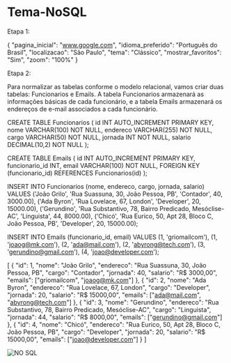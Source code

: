 # Tema-NoSQL

Etapa 1:

{ "pagina_inicial": "www.google.com", "idioma_preferido": "Português do Brasil", "localizacao": "São Paulo", "tema": "Clássico", "mostrar_favoritos": "Sim", "zoom": "100%" }

Etapa 2:

Para normalizar as tabelas conforme o modelo relacional, vamos criar duas tabelas: Funcionarios e Emails. A tabela Funcionarios armazenará as informações básicas de cada funcionário, e a tabela Emails armazenará os endereços de e-mail associados a cada funcionário.

CREATE TABLE Funcionarios ( id INT AUTO_INCREMENT PRIMARY KEY, nome VARCHAR(100) NOT NULL, endereco VARCHAR(255) NOT NULL, cargo VARCHAR(50) NOT NULL, jornada INT NOT NULL, salario DECIMAL(10,2) NOT NULL );

CREATE TABLE Emails ( id INT AUTO_INCREMENT PRIMARY KEY, funcionario_id INT, email VARCHAR(100) NOT NULL, FOREIGN KEY (funcionario_id) REFERENCES Funcionarios(id) );

INSERT INTO Funcionarios (nome, endereco, cargo, jornada, salario) VALUES ('João Grilo', 'Rua Suassuna, 30, João Pessoa, PB', 'Contador', 40, 3000.00), ('Ada Byron', 'Rua Lovelace, 67, London', 'Developer', 20, 15000.00), ('Gerundino', 'Rua Substantivo, 78, Bairro Predicado, Mesóclise-AC', 'Linguista', 44, 8000.00), ('Chicó', 'Rua Eurico, 50, Apt 28, Bloco C, João Pessoa, PB', 'Developer', 20, 15000.00);

INSERT INTO Emails (funcionario_id, email) VALUES (1, 'griomailcom'), (1, 'joaog@mk.com'), (2, 'ada@mail.com'), (2, 'abyrong@tech.com'), (3, 'gerundino@gmail.com'), (4, 'joao@developer.com');

[ { "id": 1, "nome": "João Grilo", "endereco": "Rua Suassuna, 30, João Pessoa, PB", "cargo": "Contador", "jornada": 40, "salario": "R$ 3000,00", "emails": ["griomailcom", "joaog@mk.com"] }, { "id": 2, "nome": "Ada Byron", "endereco": "Rua Lovelace, 67, London", "cargo": "Developer", "jornada": 20, "salario": "R$ 15000,00", "emails": ["ada@mail.com", "abyrong@tech.com"] }, { "id": 3, "nome": "Gerundino", "endereco": "Rua Substantivo, 78, Bairro Predicado, Mesóclise-AC", "cargo": "Linguista", "jornada": 44, "salario": "R$ 8000,00", "emails": ["gerundino@gmail.com"] }, { "id": 4, "nome": "Chicó", "endereco": "Rua Eurico, 50, Apt 28, Bloco C, João Pessoa, PB", "cargo": "Developer", "jornada": 20, "salario": "R$ 15000,00", "emails": ["joao@developer.com"] } ]


![NO SQL](https://github.com/Enzokaa1/Tema-NoSQL/assets/164959252/5c725102-567e-4d3f-85d6-74547e0c1ac3)


